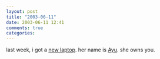 ```yaml
---
layout: post
title: "2003-06-11"
date: 2003-06-11 12:41
comments: true
categories: 
---
```

last week, i got a <a href="#">new laptop</a>. her name is <a href="#">Ayu</a>.  she owns you.
